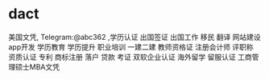 # dact
美国文凭, Telegram:@abc362 ,学历认证 出国签证 出国工作 移民 翻译 网站建设 app开发 学历教育 学历提升 职业培训 一建二建 教师资格证 注册会计师 评职称 资质认证 专利 商标注册 落户 贷款 考证 双软企业认证 海外留学 留服认证 工商管理硕士MBA文凭
